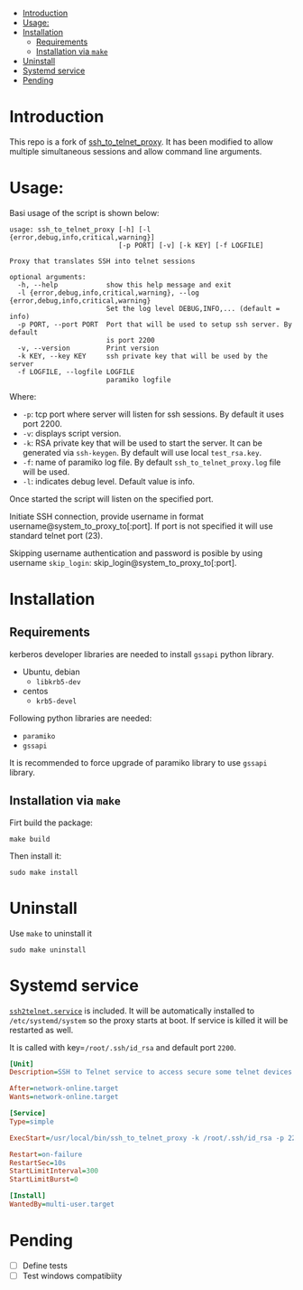 - [Introduction](#introduction)
- [Usage:](#usage)
- [Installation](#installation)
  - [Requirements](#requirements)
  - [Installation via `make`](#installation-via-make)
- [Uninstall](#uninstall)
- [Systemd service](#systemd-service)
- [Pending](#pending)

# Introduction

This repo is a fork of [ssh_to_telnet_proxy](https://github.com/eoprede/ssh_to_telnet_proxy). It has been modified to allow multiple simultaneous sessions and allow command line arguments.


# Usage:

Basi usage of the script is shown below:
```
usage: ssh_to_telnet_proxy [-h] [-l {error,debug,info,critical,warning}]
                           [-p PORT] [-v] [-k KEY] [-f LOGFILE]

Proxy that translates SSH into telnet sessions

optional arguments:
  -h, --help            show this help message and exit
  -l {error,debug,info,critical,warning}, --log {error,debug,info,critical,warning}
                        Set the log level DEBUG,INFO,... (default = info)
  -p PORT, --port PORT  Port that will be used to setup ssh server. By default
                        is port 2200
  -v, --version         Print version
  -k KEY, --key KEY     ssh private key that will be used by the server
  -f LOGFILE, --logfile LOGFILE
                        paramiko logfile
```

Where:
- `-p`: tcp port where server will listen for ssh sessions. By default it uses port 2200.
- `-v`: displays script version.
- `-k`: RSA private key that will be used to start the server. It can be generated via `ssh-keygen`. By default will use local `test_rsa.key`.
- `-f`: name of paramiko log file. By default `ssh_to_telnet_proxy.log` file will be used.
- `-l`: indicates debug level. Default value is info.


Once started the script will listen on the specified port.

Initiate SSH connection, provide username in format username@system_to_proxy_to[:port]. If port is not specified it will use standard telnet port (23).

Skipping username authentication and password is posible by using username `skip_login`: skip_login@system_to_proxy_to[:port].

# Installation

## Requirements

kerberos developer libraries are needed to install `gssapi` python library.

- Ubuntu, debian
  - `libkrb5-dev`
- centos
  - `krb5-devel`

Following python libraries are needed:
- `paramiko`
- `gssapi`

It is recommended to force upgrade of paramiko library to use `gssapi` library.

## Installation via `make`

Firt build the package:

```
make build
```

Then install it:
```
sudo make install
```


# Uninstall

Use `make` to uninstall it

```
sudo make uninstall
```

# Systemd service

[`ssh2telnet.service`](systemd/ssh2telnet.service) is included. It will be automatically installed to
`/etc/systemd/system` so the proxy starts at boot. If service is killed it will be restarted as well.

It is called with key=`/root/.ssh/id_rsa` and default port `2200`.

``` ini
[Unit]
Description=SSH to Telnet service to access secure some telnet devices.

After=network-online.target
Wants=network-online.target

[Service]
Type=simple

ExecStart=/usr/local/bin/ssh_to_telnet_proxy -k /root/.ssh/id_rsa -p 2200

Restart=on-failure
RestartSec=10s
StartLimitInterval=300
StartLimitBurst=0

[Install]
WantedBy=multi-user.target
```




# Pending

- [ ] Define tests
- [ ] Test windows compatibiity
